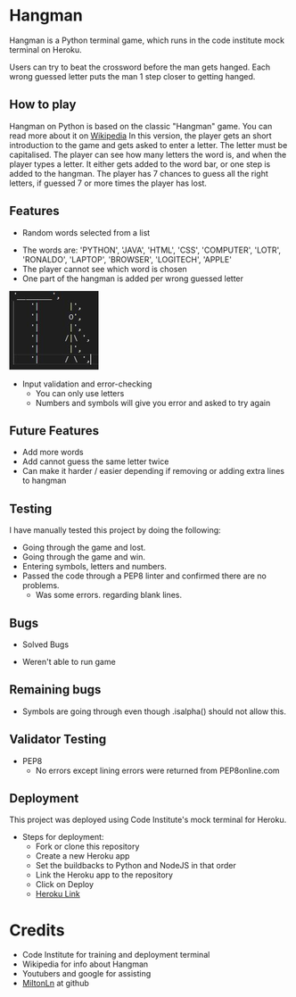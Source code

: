 # Hangman
Hangman is a Python terminal game, which runs in the code institute mock terminal on Heroku.

Users can try to beat the crossword before the man gets hanged. Each wrong guessed letter puts the man 1 step closer to getting hanged. 


 
## How to play
Hangman on Python is based on the classic "Hangman" game. You can read more about it on [Wikipedia](https://en.wikipedia.org/wiki/Hangman_(game))
In this version, the player gets an short introduction to the game and gets asked to enter a letter. The letter must be capitalised.
The player can see how many letters the word is, and when the player types a letter. It either gets added to the word bar, or one step is added to the hangman. 
The player has 7 chances to guess all the right letters, if guessed 7 or more times the player has lost. 
  
  
  
## Features

* Random words selected from a list

- The words are: 'PYTHON', 'JAVA', 'HTML', 'CSS', 'COMPUTER', 'LOTR', 'RONALDO', 'LAPTOP', 'BROWSER', 'LOGITECH', 'APPLE'
- The player cannot see which word is chosen
- One part of the hangman is added per wrong guessed letter 

![HangmanPic](./assets/images/hangman.JPG)

* Input validation and error-checking
    * You can only use letters
    * Numbers and symbols will give you error and asked to try again
  
  
  
  
## Future Features

* Add more words 
* Add cannot guess the same letter twice
* Can make it harder / easier depending if removing or adding extra lines to hangman
  
  
  
  
## Testing

I have manually tested this project by doing the following:

* Going through the game and lost.
* Going through the game and win.
* Entering symbols, letters and numbers. 
* Passed the code through a PEP8 linter and confirmed there are no problems.
    * Was some errors. regarding blank lines.
  
  
  
   
## Bugs

* Solved Bugs
- Weren't able to run game
  
  
  
  
## Remaining bugs

* Symbols are going through even though .isalpha() should not allow this. 
  
  
 
## Validator Testing

* PEP8
    * No errors except lining errors were returned from PEP8online.com

  
  
  
## Deployment

This project was deployed using Code Institute's mock terminal for Heroku.

* Steps for deployment:
    * Fork or clone this repository
    * Create a new Heroku app
    * Set the buildbacks to Python and NodeJS in that order
    * Link the Heroku app to the repository
    * Click on Deploy
    * [Heroku Link](https://stian-hangman-project.herokuapp.com/)


# Credits

* Code Institute for training and deployment terminal
* Wikipedia for info about Hangman
* Youtubers and google for assisting
* [MiltonLn](https://gist.github.com/MiltonLn/72f4342ee938bf45881939e43b3230dc) at github








